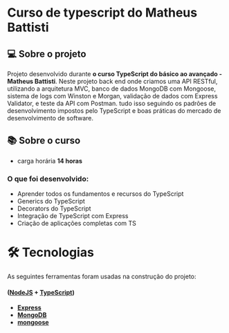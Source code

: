 # Curso de typescript do Matheus Battisti

## 💻 Sobre o projeto

Projeto desenvolvido durante  **o curso TypeScript do básico ao avançado - Matheus Battisti**.
Neste projeto back end onde criamos uma API RESTful, utilizando a arquitetura MVC, banco de dados MongoDB com Mongoose, sistema de logs com Winston e Morgan, validação de dados com Express Validator, e teste da API com Postman. tudo isso seguindo os padrões de desenvolvimento impostos pelo TypeScript e boas práticas do mercado de desenvolvimento de software.

## 📚 Sobre o curso
- carga horária **14 horas**

### O que foi desenvolvido: 
- Aprender todos os fundamentos e recursos do TypeScript
- Generics do TypeScript
- Decorators do TypeScript
- Integração de TypeScript com Express
- Criação de aplicações completas com TS

# 🛠 Tecnologias
As seguintes ferramentas foram usadas na construção do projeto:

#### ([NodeJS](https://nodejs.org//)  +  [TypeScript](https://www.typescriptlang.org/))

- **[Express](https://www.npmjs.com/package/express)**
- **[MongoDB](https://www.mongodb.com/docs/manual/)**
- **[mongoose](https://jestjs.io/pt-BR/)**

